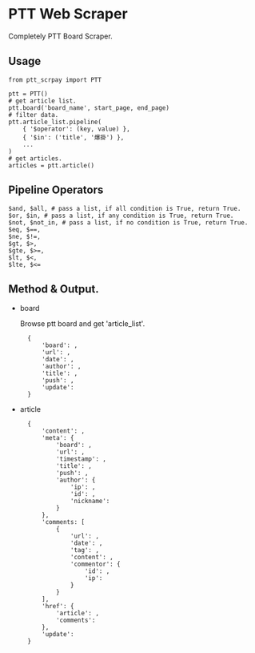 # PTT Web Scraper

Completely PTT Board Scraper.

## Usage

    from ptt_scrpay import PTT

    ptt = PTT()
    # get article list.
    ptt.board('board_name', start_page, end_page)
    # filter data.
    ptt.article_list.pipeline(
        { '$operator': (key, value) },
        { '$in': ('title', '爆掛') },
        ...
    )
    # get articles.
    articles = ptt.article()

## Pipeline Operators

    $and, $all, # pass a list, if all condition is True, return True.
    $or, $in, # pass a list, if any condition is True, return True.
    $not, $not_in, # pass a list, if no condition is True, return True.
    $eq, $==,
    $ne, $!=,
    $gt, $>,
    $gte, $>=,
    $lt, $<,
    $lte, $<=

## Method & Output.

* board
    
    Browse ptt board and get 'article_list'.

        {
            'board': ,
            'url': ,
            'date': ,
            'author': ,
            'title': ,
            'push': ,
            'update':
        }

* article

        {
            'content': ,
            'meta': {
                'board': ,
                'url': ,
                'timestamp': ,
                'title': ,
                'push': ,
                'author': {
                    'ip': ,
                    'id': ,
                    'nickname':
                }
            },
            'comments: [
                {
                    'url': ,
                    'date': ,
                    'tag': ,
                    'content': ,
                    'commentor': {
                        'id': ,
                        'ip':
                    }
                }
            ],
            'href': {
                'article': ,
                'comments':
            },
            'update':
        }